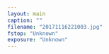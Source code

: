 ```yaml
---
layout: main
caption: ""
filename: "20171116221003.jpg"
fstop: "Unknown"
exposure: "Unknown"
---
```

